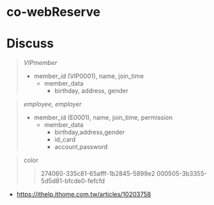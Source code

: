 # co-webReserve

# Discuss

> *VIPmember*
> 
> * member_id (VIP0001), name, join_time
>   * member_data
>      * birthday, address, gender

> *employee, employer*
>
> * member_id (E0001), name, join_time, permission
>    * member_data
>       * birthday,address,gender
>       * id_card
>       * account,password

> color
> 
> > 274060-335c81-65afff-1b2845-5899e2
> > 000505-3b3355-5d5d81-bfcde0-fefcfd

- https://ithelp.ithome.com.tw/articles/10203758
